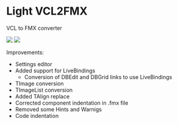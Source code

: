 # Light VCL2FMX
VCL to FMX converter

![](https://github.com/e-delphi/VCL2FMX/blob/99e72a04b5a39550787a103de818a6da8824c284/app.png)
![](https://github.com/e-delphi/VCL2FMX/blob/master/cfg.png)


Improvements:
- Settings editor
- Added support for LiveBindings
  - Conversion of DBEdit and DBGrid links to use LiveBindings
- TImage conversion
- TImageList conversion
- Added TAlign replace
- Corrected component indentation in .fmx file
- Removed some Hints and Warnigs
- Code indentation

